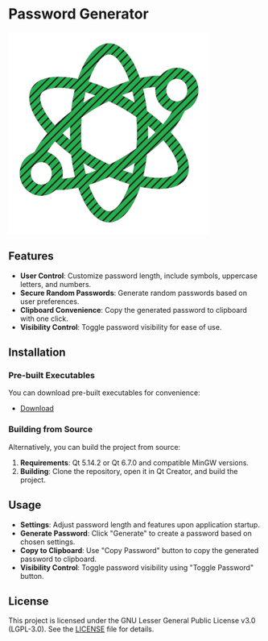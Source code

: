# Password Generator

<img src="icons/password_generator.png" alt="Password Generator" width="400" height="auto">

## Features

- **User Control**: Customize password length, include symbols, uppercase letters, and numbers.
- **Secure Random Passwords**: Generate random passwords based on user preferences.
- **Clipboard Convenience**: Copy the generated password to clipboard with one click.
- **Visibility Control**: Toggle password visibility for ease of use.

## Installation

### Pre-built Executables

You can download pre-built executables for convenience:

- [Download](https://github.com/turalbaris/PasswordGenerator-GUI/releases/tag/v1.0)

### Building from Source

Alternatively, you can build the project from source:

1. **Requirements**: Qt 5.14.2 or Qt 6.7.0 and compatible MinGW versions.
2. **Building**: Clone the repository, open it in Qt Creator, and build the project.

## Usage

- **Settings**: Adjust password length and features upon application startup.
- **Generate Password**: Click "Generate" to create a password based on chosen settings.
- **Copy to Clipboard**: Use "Copy Password" button to copy the generated password to clipboard.
- **Visibility Control**: Toggle password visibility using "Toggle Password" button.

## License

This project is licensed under the GNU Lesser General Public License v3.0 (LGPL-3.0). See the [LICENSE](https://github.com/turalbaris/PasswordGenerator-GUI/blob/main/LICENSE) file for details.

